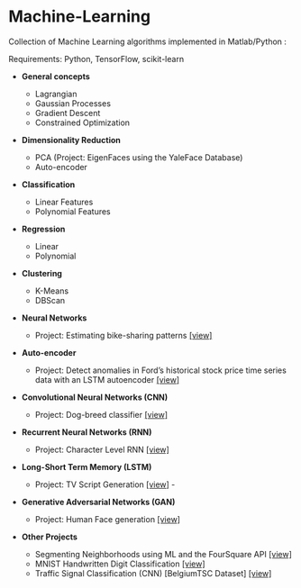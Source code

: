 # Machine-Learning 

Collection of Machine Learning algorithms implemented in Matlab/Python :

Requirements: Python, TensorFlow, scikit-learn

- __General concepts__
  - Lagrangian
  - Gaussian Processes
  - Gradient Descent
  - Constrained Optimization

- __Dimensionality Reduction__
  - PCA (Project: EigenFaces using the YaleFace Database)
  - Auto-encoder

- __Classification__
  - Linear Features
  - Polynomial Features
  
- __Regression__
  - Linear
  - Polynomial
  
- __Clustering__
  - K-Means
  - DBScan
  
- __Neural Networks__
  - Project: Estimating bike-sharing patterns [[view]](Neural%20Networks/Bike_Sharing.ipynb)
- __Auto-encoder__
  - Project: Detect anomalies in Ford’s historical stock price time series data with an LSTM autoencoder [[view]](AnomalyDetector/Anomaly%20Detection%20using%20LSTM%20Auto-encoder.ipynb)
- __Convolutional Neural Networks (CNN)__
  - Project: Dog-breed classifier [[view]](CNN/Dog_Breed_Classifier/dog_app.ipynb)
- __Recurrent Neural Networks (RNN)__
  - Project: Character Level RNN [[view]](RNN/Character-Level-RNN.ipynb)
- __Long-Short Term Memory (LSTM)__
  - Project: TV Script Generation [[view]](RNN/TV_Script_Generation/dlnd_tv_script_generation.ipynb)  - 
- __Generative Adversarial Networks (GAN)__
  - Project: Human Face generation [[view]](GAN/Generating_Faces/dlnd_face_generation.pdf)
- __Other Projects__
  - Segmenting Neighborhoods using ML and the FourSquare API [[view]](https://github.com/SoumyadeepB/Coursera_Capstone/blob/master/Capstone_Project_Report.pdf)
  - MNIST Handwritten Digit Classification [[view]]()
  - Traffic Signal Classification (CNN) [BelgiumTSC Dataset]  [[view]](https://github.com/SoumyadeepB/Machine-Learning/blob/master/TensorFlow/Traffic%20Signal%20Classification/BelgiumTSC.ipynb)
